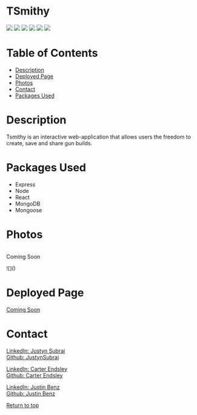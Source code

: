 # TSmithy

![](https://img.shields.io/badge/Javascript-yellow.svg)
![](https://img.shields.io/badge/Express.js-orange.svg)
![](https://img.shields.io/badge/Node.js-green.svg)
![](https://img.shields.io/badge/Mongoose-red.svg)
![](https://img.shields.io/badge/MongoDB-lime.svg)
![](https://img.shields.io/badge/React-blue.svg)



# Table of Contents
* [Description](#description)
* [Deployed Page](#deployed-page)
* [Photos](#photos)
* [Contact](#contact)
* [Packages Used](#packages-used)

# Description

<p>Tsmithy is an interactive web-application that allows users the freedom to create, save and share gun builds. </p>


# Packages Used
  * Express
  * Node
  * React
  * MongoDB
  * Mongoose

# Photos
![]()
<p>Coming Soon</p>
![]()


# Deployed Page
<a href="">Coming Soon</a> 
 
# Contact
<a href="https://www.linkedin.com/in/justyn-subrai-856584224/">LinkedIn: Justyn Subrai </a><br>
<a href="https://github.com/JustynSubrai">Github: JustynSubrai</a><br>

<a href="">LinkedIn: Carter Endsley </a><br>
<a href="https://www.linkedin.com/in/carterendsley/">Github: Carter Endsley</a><br>

<a href="">LinkedIn: Justin Benz </a><br>
<a href="https://www.linkedin.com/in/justinbenz/">Github: Justin Benz</a><br>


[Return to top](#tsmithy)
